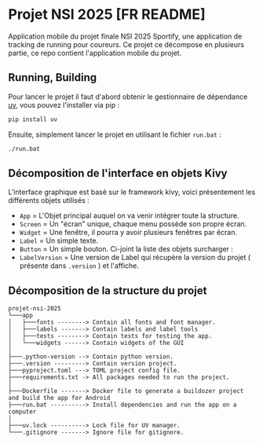 # Projet NSI 2025 [FR README]
Application mobile du projet finale NSI 2025 Sportify, une application de tracking de running pour coureurs. Ce projet ce décompose en plusieurs partie, ce repo contient l'application mobile du projet.

## Running, Building
Pour lancer le projet il faut d'abord obtenir le gestionnaire de dépendance [uv](), vous pouvez l'installer via pip :
```sh
pip install uv
```
Ensuite, simplement lancer le projet en utilisant le fichier `run.bat` :
```sh
./run.bat
```

## Décomposition de l'interface en objets Kivy
L'interface graphique est basé sur le framework kivy, voici présentement les différents objets utilisés :
- `App` = L'Objet principal auquel on va venir intégrer toute la structure.
- `Screen` = Un "écran" unique, chaque menu possède son propre écran.
- `Widget` = Une fenêtre, il pourra y avoir plusieurs fenêtres par écran.
- `Label` = Un simple texte.
- `Button` = Un simple bouton.
Ci-joint la liste des objets surcharger :
- `LabelVersion` = Une version de Label qui récupère la version du projet ( présente dans `.version` ) et l'affiche.

## Décomposition de la structure du projet
```
projet-nsi-2025
└───app
│   ├───fonts --------> Contain all fonts and font manager.
│   ├───labels -------> Contain labels and label tools
│   ├───tests --------> Contain tests for testing the app.
│   └───widgets ------> Contain widgets of the GUI
│
├───.python-version --> Contain python version.
├───.version ---------> Contain version project.
├───pyproject.toml ---> TOML project config file.
├───requirements.txt -> All packages needed to run the project.
│
├───Dockerfile -------> Docker file to generate a buildozer project and build the app for Android
├───run.bat ----------> Install dependencies and run the app on a computer
│
├───uv.lock ----------> Lock file for UV manager.
└───.gitignore -------> Ignore file for gitignore.
```
